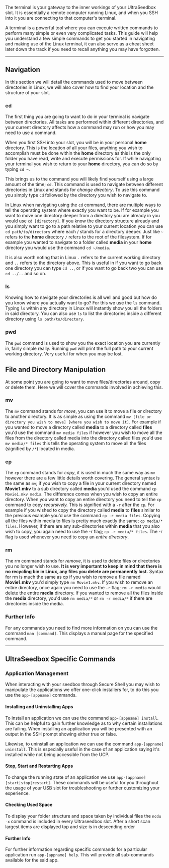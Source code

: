 The terminal is your gateway to the inner workings of your UltraSeedbox slot. It is essentially a remote computer running Linux, and when you SSH into it you are connecting to that computer's terminal.

A terminal is a powerful tool where you can execute written commands to perform many simple or even very complicated tasks. This guide will help you understand a few simple commands to get you started in navigating and making use of the Linux terminal, it can also serve as a cheat sheet later down the track if you need to recall anything you may have forgotten.

***

## Navigation

In this section we will detail the commands used to move between directories in Linux, we will also cover how to find your location and the structure of your slot.

### cd

The first thing you are going to want to do in your terminal is navigate between directories. All tasks are performed within different directories, and your current directory affects how a command may run or how you may need to use a command.

When you first SSH into your slot, you will be in your personal **home** directory. This is the location of all your files, anything you wish to accomplish must be done within the **home** directory as this is the only folder you have read, write and execute permissions for. If while navigating your terminal you wish to return to your **home** directory, you can do so by typing `cd ~`.

This brings us to the command you will likely find yourself using a large amount of the time; `cd`. This command is used to navigate between different directories in Linux and stands for _change directory_. To use this command you simply type `cd` followed by the directory you wish to navigate to.

In Linux when navigating using the `cd` command, there are multiple ways to tell the operating system where exactly you want to be. If for example you want to move one directory deeper from a directory you are already in you would use `cd [directory]`. If you know the directory structure already and you simply want to go to a path relative to your current location you can use `cd path/to/directory` where each / stands for a directory deeper. Just like `~` refers to the **home** directory `/` refers to the root of the filesystem. If for example you wanted to navigate to a folder called **media** in your **home** directory you would use the command `cd ~/media`.

It is also worth noting that in Linux `.` refers to the current working directory and `..` refers to the directory above. This is useful in if you want to go back one directory you can type `cd ..`, or if you want to go back two you can use `cd ../..` and so on.

### ls

Knowing how to navigate your directories is all well and good but how do you know where you actually want to go? For this we use the `ls` command. Typing `ls` within any directory in Linux will instantly show you all the folders in said directory. You can also use `ls` to list the directories inside a different directory using `ls path/to/directory`.

### pwd

The `pwd` command is used to show you the exact location you are currently in, fairly simple really. Running `pwd` will print the full path to your current working directory. Very useful for when you may be lost.

## File and Directory Manipulation

At some point you are going to want to move files/directories around, copy or delete them. Here we will cover the commands involved in achieving this.

### mv

The `mv` command stands for _move_, you can use it to move a file or directory to another directory. It is as simple as using the command `mv [file or directory you wish to move] [where you wish to move it]`. For example if you wanted to move a directory called **media** to a directory called **files** you'd use the command `mv media files` if however you wish to move all the files from the directory called media into the directory called files you'd use `mv media/* files` this tells the operating system to move all the files (signified by `/*`) located in media.

### cp

The `cp` command stands for _copy_, it is used in much the same way as `mv` however there are a few little details worth covering. The general syntax is the same as `mv`; if you wish to copy a file in your current directory named **Movie1.mkv** to a sub directory called **media** you'd used the command `cp Movie1.mkv media`. The difference comes when you wish to copy an entire directory. When you want to copy an entire directory you need to tell the `cp` command to copy _recursively._ This is signified with a `-r` after the `cp`. For example if you wished to copy the directory called **media** to **files** similar to the previous example you'd use the command `cp -r media files`. Copying all the files within media to files is pretty much exactly the same; `cp media/* files`. However, if there are any sub-directories within **media** that you also wish to copy, you again need to use the -r flag; `cp -r media/* files`. The -r flag is used whenever you need to copy an _entire directory_.

### rm

The rm command stands for _remove_, it is used to delete files or directories you no longer wish to use. **It is very important to keep in mind that there is no recycling bin in Linux, any files you delete are permanently lost.** Syntax for rm is much the same as cp if you wish to remove a file named **Movie1.mkv** you'd simply type `rm Movie1.mkv`. If you wish to remove an entire directory, once again you need to use the `-r` flag; `rm -r media` would delete the entire **media** directory. If you wanted to remove all the files inside the **media** directory, you'd use `rm media/*` or `rm -r media/*` if there are directories inside the media.

### Further Info

For any commands you need to find more information on you can use the command `man [command]`. This displays a manual page for the specified command.

***

## UltraSeedbox Specific Commands

### Application Management

When interacting with your seedbox through Secure Shell you may wish to manipulate the applications we offer one-click installers for, to do this you use the `app-[appname]` commands.

#### Installing and Uninstalling Apps

To install an application we can use the command `app-[appname] install`. This can be helpful to gain further knowledge as to why certain installations are failing. When installing an application you will be presented with an output in the SSH prompt showing either true or false.

Likewise, to uninstall an application we can use the command `app-[appname] uninstall`. This is especially useful in the case of an application saying it's installed while not being accessible from the UCP.

#### Stop, Start and Restarting Apps

To change the running state of an application we use `app-[appname] [start|stop|restart]`. These commands will be useful for you throughout the usage of your USB slot for troubleshooting or further customizing your experience.

#### Checking Used Space

To display your folder structure and space taken by individual  files the `ncdu -x` command is included in every Ultraseedbox slot. After a short scan largest items are displayed top and size is in descending order
#### Further Info

For further information regarding specific commands for a particular application run `app-[appname] help`. This will provide all sub-commands available for the said app.
